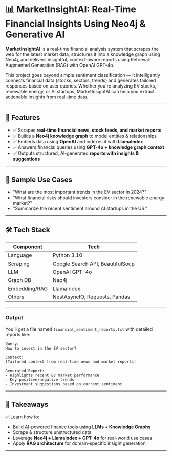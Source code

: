 


# 📊 MarketInsightAI: Real-Time Financial Insights Using Neo4j & Generative AI

**MarketInsightAI** is a real-time financial analysis system that scrapes the web for the latest market data, structures it into a knowledge graph using Neo4j, and delivers insightful, context-aware reports using Retrieval-Augmented Generation (RAG) with OpenAI GPT-4o.

This project goes beyond simple sentiment classification — it intelligently connects financial data (stocks, sectors, trends) and generates tailored responses based on user queries. Whether you're analyzing EV stocks, renewable energy, or AI startups, MarketInsightAI can help you extract actionable insights from real-time data.

---

## 🚀 Features

- ✅ Scrapes **real-time financial news, stock feeds, and market reports**  
- ✅ Builds a **Neo4j knowledge graph** to model entities & relationships  
- ✅ Embeds data using **OpenAI** and indexes it with **LlamaIndex**  
- ✅ Answers financial queries using **GPT-4o + knowledge graph context**  
- ✅ Outputs structured, AI-generated **reports with insights & suggestions**

---

## 🧠 Sample Use Cases

- "What are the most important trends in the EV sector in 2024?"
- "What financial risks should investors consider in the renewable energy market?"
- "Summarize the recent sentiment around AI startups in the US."

---

## 🛠️ Tech Stack

| Component       | Tech                                |
|----------------|--------------------------------------|
| Language        | Python 3.10                          |
| Scraping        | Google Search API, BeautifulSoup     |
| LLM             | OpenAI GPT-4o                        |
| Graph DB        | Neo4j                                |
| Embedding/RAG   | LlamaIndex                           |
| Others          | NestAsyncIO, Requests, Pandas        |

---





### Output
You’ll get a file named `financial_sentiment_reports.txt` with detailed reports like:

```
Query:
How to invest in the EV sector?

Context:
[Tailored context from real-time news and market reports]

Generated Report:
- Highlights recent EV market performance
- Key positive/negative trends
- Investment suggestions based on current sentiment
```

---

## 📌 Takeaways

✅ Learn how to:
- Build AI-powered finance tools using **LLMs + Knowledge Graphs**
- Scrape & structure unstructured data
- Leverage **Neo4j + LlamaIndex + GPT-4o** for real-world use cases  
- Apply **RAG architecture** for domain-specific insight generation

---





